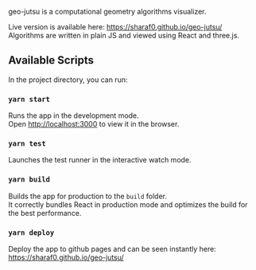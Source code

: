 geo-jutsu is a computational geometry algorithms visualizer.

Live version is available here: https://sharaf0.github.io/geo-jutsu/
Algorithms are written in plain JS and viewed using React and three.js.

## Available Scripts

In the project directory, you can run:

### `yarn start`

Runs the app in the development mode.<br />
Open [http://localhost:3000](http://localhost:3000) to view it in the browser.

### `yarn test`

Launches the test runner in the interactive watch mode.<br />

### `yarn build`

Builds the app for production to the `build` folder.<br />
It correctly bundles React in production mode and optimizes the build for the best performance.

### `yarn deploy`
Deploy the app to github pages and can be seen instantly here: https://sharaf0.github.io/geo-jutsu/ 
